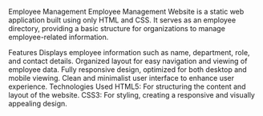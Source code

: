 Employee Management
Employee Management Website is a static web application built using only HTML and CSS. It serves as an employee directory, providing a basic structure for organizations to manage employee-related information.

Features
Displays employee information such as name, department, role, and contact details.
Organized layout for easy navigation and viewing of employee data.
Fully responsive design, optimized for both desktop and mobile viewing.
Clean and minimalist user interface to enhance user experience.
Technologies Used
HTML5: For structuring the content and layout of the website.
CSS3: For styling, creating a responsive and visually appealing design.
